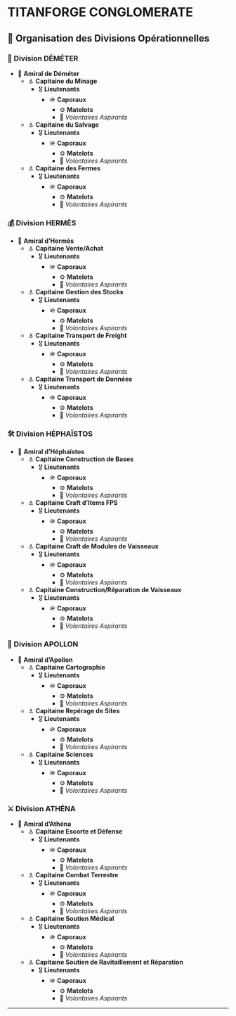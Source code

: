 # **TITANFORGE CONGLOMERATE**

## **📌 Organisation des Divisions Opérationnelles**

### **🌾 Division DÉMÉTER**

- 🔱 **Amiral de Déméter**
  - ⚓ **Capitaine du Minage**
    - 🎖 **Lieutenants**
      - 🪖 **Caporaux**
        - ⚙️ **Matelots**
        - 🛑 _Volontaires Aspirants_
  - ⚓ **Capitaine du Salvage**
    - 🎖 **Lieutenants**
      - 🪖 **Caporaux**
        - ⚙️ **Matelots**
        - 🛑 _Volontaires Aspirants_
  - ⚓ **Capitaine des Fermes**
    - 🎖 **Lieutenants**
      - 🪖 **Caporaux**
        - ⚙️ **Matelots**
        - 🛑 _Volontaires Aspirants_

### **💰 Division HERMÈS**

- 🔱 **Amiral d’Hermès**
  - ⚓ **Capitaine Vente/Achat**
    - 🎖 **Lieutenants**
      - 🪖 **Caporaux**
        - ⚙️ **Matelots**
        - 🛑 _Volontaires Aspirants_
  - ⚓ **Capitaine Gestion des Stocks**
    - 🎖 **Lieutenants**
      - 🪖 **Caporaux**
        - ⚙️ **Matelots**
        - 🛑 _Volontaires Aspirants_
  - ⚓ **Capitaine Transport de Freight**
    - 🎖 **Lieutenants**
      - 🪖 **Caporaux**
        - ⚙️ **Matelots**
        - 🛑 _Volontaires Aspirants_
  - ⚓ **Capitaine Transport de Données**
    - 🎖 **Lieutenants**
      - 🪖 **Caporaux**
        - ⚙️ **Matelots**
        - 🛑 _Volontaires Aspirants_

### **🛠️ Division HÉPHAÏSTOS**

- 🔱 **Amiral d’Héphaïstos**
  - ⚓ **Capitaine Construction de Bases**
    - 🎖 **Lieutenants**
      - 🪖 **Caporaux**
        - ⚙️ **Matelots**
        - 🛑 _Volontaires Aspirants_
  - ⚓ **Capitaine Craft d’Items FPS**
    - 🎖 **Lieutenants**
      - 🪖 **Caporaux**
        - ⚙️ **Matelots**
        - 🛑 _Volontaires Aspirants_
  - ⚓ **Capitaine Craft de Modules de Vaisseaux**
    - 🎖 **Lieutenants**
      - 🪖 **Caporaux**
        - ⚙️ **Matelots**
        - 🛑 _Volontaires Aspirants_
  - ⚓ **Capitaine Construction/Réparation de Vaisseaux**
    - 🎖 **Lieutenants**
      - 🪖 **Caporaux**
        - ⚙️ **Matelots**
        - 🛑 _Volontaires Aspirants_

### **🌌 Division APOLLON**

- 🔱 **Amiral d’Apollon**
  - ⚓ **Capitaine Cartographie**
    - 🎖 **Lieutenants**
      - 🪖 **Caporaux**
        - ⚙️ **Matelots**
        - 🛑 _Volontaires Aspirants_
  - ⚓ **Capitaine Repérage de Sites**
    - 🎖 **Lieutenants**
      - 🪖 **Caporaux**
        - ⚙️ **Matelots**
        - 🛑 _Volontaires Aspirants_
  - ⚓ **Capitaine Sciences**
    - 🎖 **Lieutenants**
      - 🪖 **Caporaux**
        - ⚙️ **Matelots**
        - 🛑 _Volontaires Aspirants_

### **⚔️ Division ATHÉNA**

- 🔱 **Amiral d’Athéna**
  - ⚓ **Capitaine Escorte et Défense**
    - 🎖 **Lieutenants**
      - 🪖 **Caporaux**
        - ⚙️ **Matelots**
        - 🛑 _Volontaires Aspirants_
  - ⚓ **Capitaine Combat Terrestre**
    - 🎖 **Lieutenants**
      - 🪖 **Caporaux**
        - ⚙️ **Matelots**
        - 🛑 _Volontaires Aspirants_
  - ⚓ **Capitaine Soutien Médical**
    - 🎖 **Lieutenants**
      - 🪖 **Caporaux**
        - ⚙️ **Matelots**
        - 🛑 _Volontaires Aspirants_
  - ⚓ **Capitaine Soutien de Ravitaillement et Réparation**
    - 🎖 **Lieutenants**
      - 🪖 **Caporaux**
        - ⚙️ **Matelots**
        - 🛑 _Volontaires Aspirants_

---
